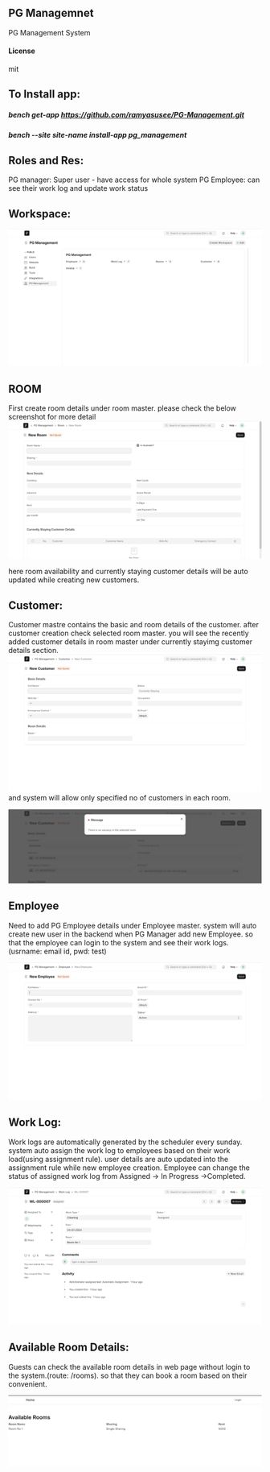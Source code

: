 ## PG Managemnet

PG Management System

#### License

mit

## To Install app:

##### bench get-app https://github.com/ramyasusee/PG-Management.git
##### bench --site site-name install-app pg_management

## Roles and Res:
PG manager: Super user - have access for whole system
PG Employee: can see their work log and update work status

## Workspace:
![plot](/pg_management/public/images/pg_workspace.png)

## ROOM
First create room details under room master. please check the below screenshot for more detail
![plot](/pg_management/public/images/room.png)

here room availability and currently staying customer details will be auto updated while creating new customers.

## Customer:
Customer mastre contains the basic and room details of the customer.
after customer creation check selected room master. you will see the recently added customer details in room master under currently stayimg customer details section.
![plot](/pg_management/public/images/customer.png)
and system will allow only specified no of customers in each room.

![plot](/pg_management/public/images/error_throw.png)

## Employee
Need to add PG Employee details under Employee master.
system will auto create new user in the backend when PG Manager add new Employee. so that the employee can login to the system and see their work logs.(usrname: email id, pwd: test)

![plot](/pg_management/public/images/employee.png)

## Work Log:
Work logs are automatically generated by the scheduler every sunday.
system auto assign the work log to employees based on their work load(using assignment rule).
user details are auto updated into the assignment rule while new employee creation.
Employee can change the status of assigned work log from Assigned -> In Progress ->Completed.

![plot](/pg_management/public/images/work_log.png)

## Available Room Details:
Guests can check the available room details in web page without login to the system.(route: /rooms). so that they can book a room based on their convenient.

![plot](/pg_management/public/images/available_rooms.png)
